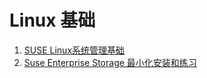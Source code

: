 # Linux 基础

1. [SUSE Linux系统管理基础](./linux/Administration/linux_admin.md)
2. [Suse Enterprise Storage 最小化安装和练习](./linux/SES/linux_ses.md)